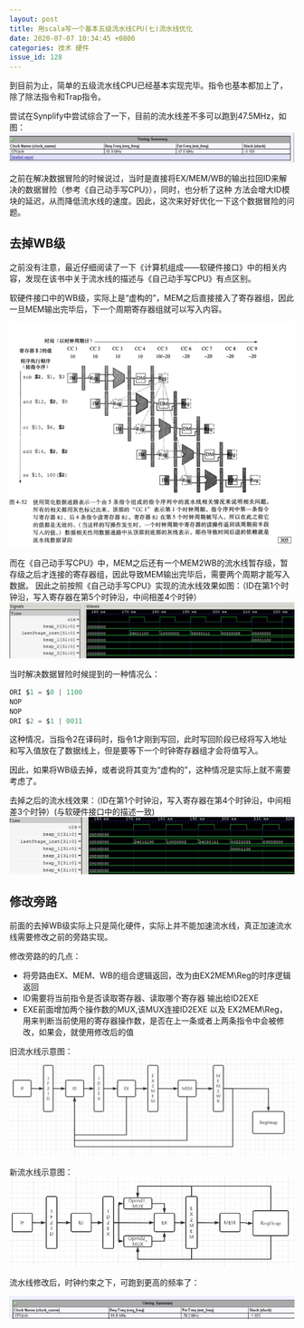 ```yaml
---
layout: post
title: 用scala写一个基本五级流水线CPU(七)流水线优化
date: 2020-07-07 10:34:45 +0800
categories: 技术 硬件
issue_id: 128
---
```


到目前为止，简单的五级流水线CPU已经基本实现完毕。指令也基本都加上了，除了除法指令和Trap指令。

尝试在Synplify中尝试综合了一下，目前的流水线差不多可以跑到47.5MHz，如图：
![此处输入图片的描述][1]

[1]: https://raw.githubusercontent.com/Ncerzzk/MyBlog/master/img/time.jpg

之前在解决数据冒险的时候说过，当时是直接将EX/MEM/WB的输出拉回ID来解决的数据冒险（参考《自己动手写CPU》），同时，也分析了这种
方法会增大ID模块的延迟，从而降低流水线的速度。因此，这次来好好优化一下这个数据冒险的问题。

## 去掉WB级

之前没有注意，最近仔细阅读了一下《计算机组成——软硬件接口》中的相关内容，发现在该书中关于流水线的描述与《自己动手写CPU》有点区别。

软硬件接口中的WB级，实际上是“虚构的”，MEM之后直接接入了寄存器组，因此一旦MEM输出完毕后，下一个周期寄存器组就可以写入内容。

![此处输入图片的描述][2]

[2]: https://raw.githubusercontent.com/Ncerzzk/MyBlog/master/img/pipe3.jpg

而在《自己动手写CPU》中，MEM之后还有一个MEM2WB的流水线暂存级，暂存级之后才连接的寄存器组，因此导致MEM输出完毕后，需要两个周期才能写入数据。
因此之前按照《自己动手写CPU》实现的流水线效果如图：（ID在第1个时钟沿，写入寄存器在第5个时钟沿，中间相差4个时钟）
![此处输入图片的描述][3]

[3]: https://raw.githubusercontent.com/Ncerzzk/MyBlog/master/img/pipe.jpg

当时解决数据冒险时候提到的一种情况么：

```c
ORI $1 = $0 | 1100
NOP
NOP
ORI $2 = $1 | 0011
```

这种情况，当指令2在译码时，指令1才刚到写回，此时写回阶段已经将写入地址和写入值放在了数据线上，但是要等下一个时钟寄存器组才会将值写入。

因此，如果将WB级去掉，或者说将其变为“虚构的”，这种情况是实际上就不需要考虑了。

去掉之后的流水线效果：（ID在第1个时钟沿，写入寄存器在第4个时钟沿，中间相差3个时钟）(与软硬件接口中的描述一致)
![此处输入图片的描述][4]

[4]: https://raw.githubusercontent.com/Ncerzzk/MyBlog/master/img/pipe2.jpg

## 修改旁路

前面的去掉WB级实际上只是简化硬件，实际上并不能加速流水线，真正加速流水线需要修改之前的旁路实现。

修改旁路的的几点：

- 将旁路由EX、MEM、WB的组合逻辑返回，改为由EX2MEM\Reg的时序逻辑返回
- ID需要将当前指令是否读取寄存器、读取哪个寄存器 输出给ID2EXE
- EXE前面增加两个操作数的MUX,该MUX连接ID2EXE 以及 EX2MEM\Reg，用来判断当前使用的寄存器操作数，是否在上一条或者上两条指令中会被修改，如果会，就使用修改后的值

旧流水线示意图：
![此处输入图片的描述][5]

[5]: https://raw.githubusercontent.com/Ncerzzk/MyBlog/master/img/oldpipe.jpg

新流水线示意图：
![此处输入图片的描述][6]

[6]: https://raw.githubusercontent.com/Ncerzzk/MyBlog/master/img/newpipe.jpg

流水线修改后，时钟约束之下，可跑到更高的频率了：

![此处输入图片的描述][7]

[7]: https://raw.githubusercontent.com/Ncerzzk/MyBlog/master/img/time2.jpg


  